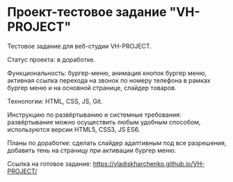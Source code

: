 # Проект-тестовое задание "VH-PROJECT"

Тестовое задание для веб-студии VH-PROJECT.

Статус проекта: в доработке.

Функциональность: бургер-меню, анимация кнопок бургер меню, активная ссылка перехода на
звонок по номеру телефона в рамках бургер меню и на основной странице, слайдер товаров.

Технологии: HTML, CSS, JS, Git.

Инструкцию по развёртыванию и системные требования: развёртывание можно осуществить любым удобным способом, используются версии HTML5, CSS3, JS ES6.

Планы по доработке: cделать слайдер адаптивным под все разрешения, добавить тень на страницу при активации бургер меню.

Ссылка на готовое задание: https://vladiskharchenko.github.io/VH-PROJECT/


